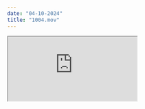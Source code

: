```yaml
---
date: "04-10-2024"
title: "1004.mov"
---
```

<iframe src="https://www.youtube.com/embed/-7K6shxCx1A" allowfullscreen></iframe>
